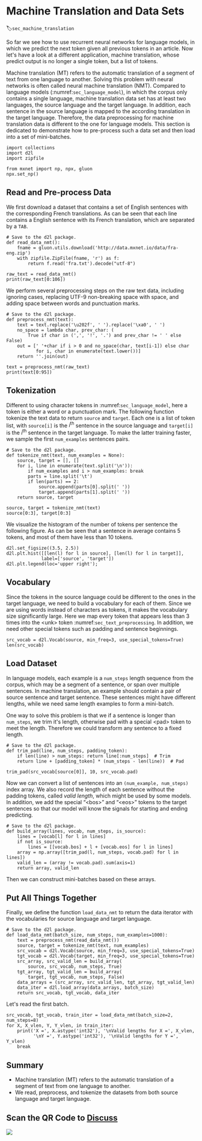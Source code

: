 # Machine Translation and Data Sets
:label:`sec_machine_translation`

So far we see how to use recurrent neural networks for language models, in which we predict the next token given all previous tokens in an article. Now let's have a look at a different application, machine translation, whose predict output is no longer a single token, but a list of tokens. 

Machine translation (MT) refers to the automatic translation of a segment of text from one language to another. Solving this problem with neural networks is often called neural machine translation (NMT). Compared to language models (:numref:`sec_language_model`), in which the corpus only contains a single language, machine translation data set has at least two languages, the source language and the target language. In addition, each sentence in the source language is mapped to the according translation in the target language. Therefore, the data preprocessing for machine translation data is different to the one for language models. This section is dedicated to demonstrate how to pre-process such a data set and then load into a set of mini-batches.

```{.python .input  n=1}
import collections
import d2l
import zipfile

from mxnet import np, npx, gluon
npx.set_np()
```

## Read and Pre-process Data

We first download a dataset that contains a set of English sentences with the corresponding French translations. As can be seen that each line contains a English sentence with its French translation, which are separated by a `TAB`.

```{.python .input  n=8}
# Save to the d2l package.
def read_data_nmt():
    fname = gluon.utils.download('http://data.mxnet.io/data/fra-eng.zip')
    with zipfile.ZipFile(fname, 'r') as f:
        return f.read('fra.txt').decode("utf-8")
    
raw_text = read_data_nmt()
print(raw_text[0:106])
```

We perform several preprocessing steps on the raw text data, including ignoring cases, replacing UTF-9 non-breaking space with space, and adding space between words and punctuation marks.

```{.python .input  n=11}
# Save to the d2l package.
def preprocess_nmt(text):
    text = text.replace('\u202f', ' ').replace('\xa0', ' ')
    no_space = lambda char, prev_char: (
        True if char in (',', '!', '.') and prev_char != ' ' else False)
    out = [' '+char if i > 0 and no_space(char, text[i-1]) else char 
           for i, char in enumerate(text.lower())]
    return ''.join(out)

text = preprocess_nmt(raw_text)
print(text[0:95])
```

## Tokenization

Different to using character tokens in :numref:`sec_language_model`, here a token is either a word or a punctuation mark. The following function tokenize the text data to return `source` and `target`. Each one is a list of token list, with `source[i]` is the $i^\mathrm{th}$ sentence in the source language and `target[i]` is the $i^\mathrm{th}$ sentence in the target language. To make the latter training faster, we sample the first `num_examples` sentences pairs.

```{.python .input  n=14}
# Save to the d2l package.
def tokenize_nmt(text, num_examples = None):
    source, target = [], []
    for i, line in enumerate(text.split('\n')):
        if num_examples and i > num_examples: break
        parts = line.split('\t')
        if len(parts) == 2:
            source.append(parts[0].split(' '))
            target.append(parts[1].split(' '))
    return source, target

source, target = tokenize_nmt(text)
source[0:3], target[0:3]
```

We visualize the histogram of the number of tokens per sentence the following figure. As can be seen that a sentence in average contains 5 tokens, and most of them have less than 10 tokens.

```{.python .input  n=15}
d2l.set_figsize((3.5, 2.5))
d2l.plt.hist([[len(l) for l in source], [len(l) for l in target]],
             label=['source', 'target'])
d2l.plt.legend(loc='upper right');
```

## Vocabulary

Since the tokens in the source language could be different to the ones in the target language, we need to build a vocabulary for each of them. Since we are using words instead of characters  as tokens, it makes the vocabulary size significantly large. Here we map every token that appears less than 3 times into the &lt;unk&gt; token :numref:`sec_text_preprocessing`. In addition, we need other special tokens such as padding and sentence beginnings.

```{.python .input  n=16}
src_vocab = d2l.Vocab(source, min_freq=3, use_special_tokens=True)
len(src_vocab)
```

## Load Dataset

In language models, each example is a `num_steps` length sequence from the corpus, which may be a segment of a sentence, or span over multiple sentences. In machine translation, an example should contain a pair of source sentence and target sentence. These sentences might have different lengths, while we need same length examples to form a mini-batch. 

One way to solve this problem is that we if a sentence is longer than `num_steps`, we trim it's length, otherwise pad with a special &lt;pad&gt; token to meet the length. Therefore we could transform any sentence to a fixed length.

```{.python .input  n=11}
# Save to the d2l package.
def trim_pad(line, num_steps, padding_token):
    if len(line) > num_steps: return line[:num_steps]  # Trim
    return line + [padding_token] * (num_steps - len(line))  # Pad

trim_pad(src_vocab[source[0]], 10, src_vocab.pad)
```

Now we can convert a list of sentences into an `(num_example, num_steps)` index array. We also record the length of each sentence without the padding tokens, called *valid length*, which might be used by some models. In addition, we add the special “&lt;bos&gt;” and “&lt;eos&gt;” tokens to the target sentences so that our model will know the signals for starting and ending predicting.

```{.python .input  n=12}
# Save to the d2l package.
def build_array(lines, vocab, num_steps, is_source):
    lines = [vocab[l] for l in lines] 
    if not is_source: 
        lines = [[vocab.bos] + l + [vocab.eos] for l in lines]
    array = np.array([trim_pad(l, num_steps, vocab.pad) for l in lines])
    valid_len = (array != vocab.pad).sum(axis=1)
    return array, valid_len
```

Then we can construct mini-batches based on these arrays. 

## Put All Things Together

Finally, we define the function `load_data_nmt` to return the data iterator with the vocabularies for source language and target language.

```{.python .input  n=13}
# Save to the d2l package.
def load_data_nmt(batch_size, num_steps, num_examples=1000):
    text = preprocess_nmt(read_data_nmt())
    source, target = tokenize_nmt(text, num_examples)
    src_vocab = d2l.Vocab(source, min_freq=3, use_special_tokens=True)
    tgt_vocab = d2l.Vocab(target, min_freq=3, use_special_tokens=True)
    src_array, src_valid_len = build_array(
        source, src_vocab, num_steps, True)
    tgt_array, tgt_valid_len = build_array(
        target, tgt_vocab, num_steps, False)
    data_arrays = (src_array, src_valid_len, tgt_array, tgt_valid_len)
    data_iter = d2l.load_array(data_arrays, batch_size)
    return src_vocab, tgt_vocab, data_iter
```

Let's read the first batch.

```{.python .input  n=14}
src_vocab, tgt_vocab, train_iter = load_data_nmt(batch_size=2, num_steps=8)
for X, X_vlen, Y, Y_vlen, in train_iter:
    print('X =', X.astype('int32'), '\nValid lengths for X =', X_vlen,
          '\nY =', Y.astype('int32'), '\nValid lengths for Y =', Y_vlen)
    break
```

## Summary

* Machine translation (MT) refers to the automatic translation of a segment of text from one language to another. 
* We read, preprocess, and tokenize the datasets from both source language and target language.


## Scan the QR Code to [Discuss](https://discuss.mxnet.io/t/machine-translation/2396)

![](../img/qr_machine-translation.svg)
